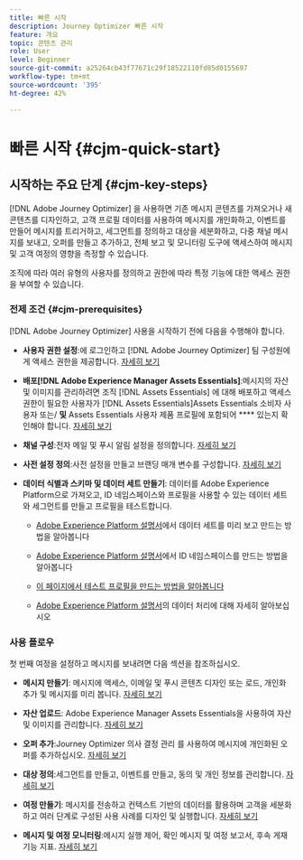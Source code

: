 ```yaml
---
title: 빠른 시작
description: Journey Optimizer 빠른 시작
feature: 개요
topic: 콘텐츠 관리
role: User
level: Beginner
source-git-commit: a25264cb43f77671c29f18522110fd85d0155697
workflow-type: tm+mt
source-wordcount: '395'
ht-degree: 42%

---
```


# 빠른 시작 {#cjm-quick-start}

## 시작하는 주요 단계 {#cjm-key-steps}

[!DNL Adobe Journey Optimizer] 을 사용하면 기존 메시지 콘텐츠를 가져오거나 새 콘텐츠를 디자인하고, 고객 프로필 데이터를 사용하여 메시지를 개인화하고, 이벤트를 만들어 메시지를 트리거하고, 세그먼트를 정의하고 대상을 세분화하고, 다중 채널 메시지를 보내고, 오퍼를 만들고 추가하고, 전체 보고 및 모니터링 도구에 액세스하여 메시지 및 고객 여정의 영향을 측정할 수 있습니다.

조직에 따라 여러 유형의 사용자를 정의하고 권한에 따라 특정 기능에 대한 액세스 권한을 부여할 수 있습니다.

### 전제 조건 {#cjm-prerequisites}

[!DNL Adobe Journey Optimizer] 사용을 시작하기 전에 다음을 수행해야 합니다.

* **사용자 권한 설정**:에 로그인하고  [!DNL Adobe Journey Optimizer] 팀 구성원에게 액세스 권한을 제공합니다. [자세히 보기](../using/administration/permissions.md)

* **배포[!DNL Adobe Experience Manager Assets Essentials]**:메시지의 자산 및 이미지를 관리하려면 조직 [!DNL Assets Essentials] 에 대해 배포하고 액세스 권한이 필요한 사용자가  [!DNL Assets Essentials]Assets Essentials 소비자 사용자 또는/ **및** Assets Essentials 사용자 제품 프로필에 포함되어  **** 있는지 확인해야 합니다. [자세히 보기](https://experienceleague.adobe.com/docs/experience-manager-assets-essentials/help/deploy-administer.html)

* **채널 구성**:전자 메일 및 푸시 알림 설정을 정의합니다. [자세히 보기](../using/configuration/get-started-configuration.md)

* **사전 설정 정의**:사전 설정을 만들고 브랜딩 매개 변수를 구성합니다. [자세히 보기](../using/configuration/message-presets.md)

* **데이터 식별과 스키마 및 데이터 세트 만들기**: 데이터를 Adobe Experience Platform으로 가져오고, ID 네임스페이스와 프로필을 사용할 수 있는 데이터 세트와 세그먼트를 만들고 프로필을 테스트합니다.

   * [Adobe Experience Platform 설명서](https://experienceleague.adobe.com/docs/experience-platform/catalog/datasets/user-guide.html?lang=ko)에서 데이터 세트를 미리 보고 만드는 방법을 알아봅니다

   * [Adobe Experience Platform 설명서](https://experienceleague.adobe.com/docs/experience-platform/identity/namespaces.html?lang=ko#manage-namespaces)에서 ID 네임스페이스를 만드는 방법을 알아봅니다

   * [이 페이지에서 테스트 프로필을 만드는 방법을 알아봅니다](../using/building-journeys/creating-test-profiles.md)

   * [Adobe Experience Platform 설명서](https://experienceleague.adobe.com/docs/experience-platform/ingestion/home.html?lang=ko)의 데이터 처리에 대해 자세히 알아보십시오


### 사용 플로우

첫 번째 여정을 설정하고 메시지를 보내려면 다음 섹션을 참조하십시오.

* **메시지 만들기**: 메시지에 액세스, 이메일 및 푸시 콘텐츠 디자인 또는 로드, 개인화 추가 및 메시지를 미리 봅니다. [자세히 보기](create-message.md)

* **자산 업로드**: Adobe Experience Manager Assets Essentials을 사용하여 자산 및 이미지를 관리합니다. [자세히 보기](assets-essentials.md)

* **오퍼 추가**:Journey Optimizer 의사 결정 관리 를 사용하여 메시지에 개인화된 오퍼를 추가하십시오. [자세히 보기](../using/offers/get-started/starting-offer-decisioning.md)

* **대상 정의**:세그먼트를 만들고, 이벤트를 만들고, 동의 및 개인 정보를 관리합니다. [자세히 보기](../using/segment/about-segments.md)

* **여정 만들기**: 메시지를 전송하고 컨텍스트 기반의 데이터를 활용하며 고객을 세분화하고 여러 단계로 구성된 사용 사례를 디자인 및 실행합니다. [자세히 보기](building-journeys/journey.md)

* **메시지 및 여정 모니터링**:메시지 실행 제어, 확인 메시지 및 여정 보고서, 후속 게재 기능 지표. [자세히 보기](message-monitoring.md)
